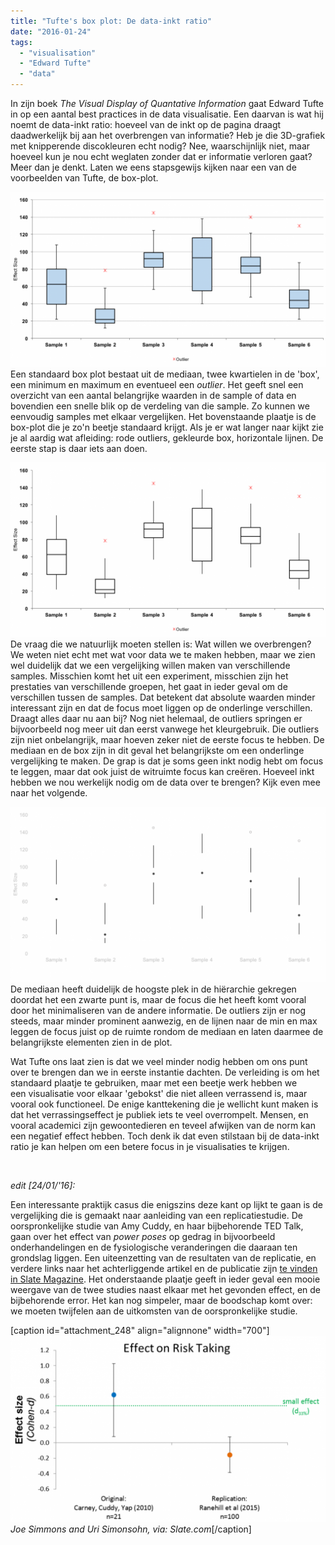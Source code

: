 ```yaml
---
title: "Tufte's box plot: De data-inkt ratio"
date: "2016-01-24"
tags: 
  - "visualisation"
  - "Edward Tufte"
  - "data"
---
```


In zijn boek _The Visual Display of Quantative Information_ gaat Edward Tufte in op een aantal best practices in de data visualisatie. Een daarvan is wat hij noemt de data-inkt ratio: hoeveel van de inkt op de pagina draagt daadwerkelijk bij aan het overbrengen van informatie? Heb je die 3D-grafiek met knipperende discokleuren echt nodig? Nee, waarschijnlijk niet, maar hoeveel kun je nou echt weglaten zonder dat er informatie verloren gaat? Meer dan je denkt. Laten we eens stapsgewijs kijken naar een van de voorbeelden van Tufte, de box-plot.

![Box plot 1](images/boxplot1-1024x568.png)Een standaard box plot bestaat uit de mediaan, twee kwartielen in de 'box', een minimum en maximum en eventueel een _outlier_. Het geeft snel een overzicht van een aantal belangrijke waarden in de sample of data en bovendien een snelle blik op de verdeling van die sample. Zo kunnen we eenvoudig samples met elkaar vergelijken. Het bovenstaande plaatje is de box-plot die je zo'n beetje standaard krijgt. Als je er wat langer naar kijkt zie je al aardig wat afleiding: rode outliers, gekleurde box, horizontale lijnen. De eerste stap is daar iets aan doen.

![boxplot2](images/boxplot2-1024x568.png)De vraag die we natuurlijk moeten stellen is: Wat willen we overbrengen? We weten niet echt met wat voor data we te maken hebben, maar we zien wel duidelijk dat we een vergelijking willen maken van verschillende samples. Misschien komt het uit een experiment, misschien zijn het prestaties van verschillende groepen, het gaat in ieder geval om de verschillen tussen de samples. Dat betekent dat absolute waarden minder interessant zijn en dat de focus moet liggen op de onderlinge verschillen. Draagt alles daar nu aan bij? Nog niet helemaal, de outliers springen er bijvoorbeeld nog meer uit dan eerst vanwege het kleurgebruik. Die outliers zijn niet onbelangrijk, maar hoeven zeker niet de eerste focus te hebben. De mediaan en de box zijn in dit geval het belangrijkste om een onderlinge vergelijking te maken. De grap is dat je soms geen inkt nodig hebt om focus te leggen, maar dat ook juist de witruimte focus kan creëren. Hoeveel inkt hebben we nou werkelijk nodig om de data over te brengen? Kijk even mee naar het volgende.

![boxplot3](images/boxplot3-1024x568.png)De mediaan heeft duidelijk de hoogste plek in de hiërarchie gekregen doordat het een zwarte punt is, maar de focus die het heeft komt vooral door het minimaliseren van de andere informatie. De outliers zijn er nog steeds, maar minder prominent aanwezig, en de lijnen naar de min en max leggen de focus juist op de ruimte rondom de mediaan en laten daarmee de belangrijkste elementen zien in de plot.

Wat Tufte ons laat zien is dat we veel minder nodig hebben om ons punt over te brengen dan we in eerste instantie dachten. De verleiding is om het standaard plaatje te gebruiken, maar met een beetje werk hebben we een visualisatie voor elkaar 'gebokst' die niet alleen verrassend is, maar vooral ook functioneel. De enige kanttekening die je wellicht kunt maken is dat het verrassingseffect je publiek iets te veel overrompelt. Mensen, en vooral academici zijn gewoontedieren en teveel afwijken van de norm kan een negatief effect hebben. Toch denk ik dat even stilstaan bij de data-inkt ratio je kan helpen om een betere focus in je visualisaties te krijgen.

 

_edit \[24/01/'16\]:_

Een interessante praktijk casus die enigszins deze kant op lijkt te gaan is de vergelijking die is gemaakt naar aanleiding van een replicatiestudie. De oorspronkelijke studie van Amy Cuddy, en haar bijbehorende TED Talk, gaan over het effect van _power poses_ op gedrag in bijvoorbeeld onderhandelingen en de fysiologische veranderingen die daaraan ten grondslag liggen. Een uiteenzetting van de resultaten van de replicatie, en verdere links naar het achterliggende artikel en de publicatie zijn [te vinden in Slate Magazine](http://www.slate.com/articles/health_and_science/science/2016/01/amy_cuddy_s_power_pose_research_is_the_latest_example_of_scientific_overreach.html). Het onderstaande plaatje geeft in ieder geval een mooie weergave van de twee studies naast elkaar met het gevonden effect, en de bijbehorende error. Het kan nog simpeler, maar de boodschap komt over: we moeten twijfelen aan de uitkomsten van de oorspronkelijke studie.

\[caption id="attachment\_248" align="alignnone" width="700"\][![3-risk](images/3-risk-1024x606.png)](http://www.slate.com/articles/health_and_science/science/2016/01/amy_cuddy_s_power_pose_research_is_the_latest_example_of_scientific_overreach.html) _Joe Simmons and Uri Simonsohn, via: Slate.com_\[/caption\]
